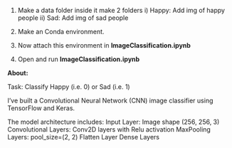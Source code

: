 1) Make a data folder inside it make 2 folders
   i) Happy: Add img of happy people
   ii) Sad: Add img of sad people

2) Make an Conda environment.
3) Now attach this environment in **ImageClassification.ipynb**
4) Open and run **ImageClassification.ipynb** 

**About:**

Task: Classify Happy (i.e. 0) or Sad (i.e. 1) 

I’ve built a Convolutional Neural Network (CNN) image classifier using TensorFlow and Keras.

The model architecture includes:
Input Layer: Image shape (256, 256, 3)
Convolutional Layers: Conv2D layers with Relu activation
MaxPooling Layers: pool_size=(2, 2)
Flatten Layer
Dense Layers
